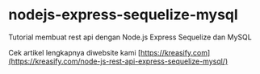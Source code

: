 # nodejs-express-sequelize-mysql
Tutorial membuat rest api dengan Node.js Express Sequelize dan MySQL

Cek artikel lengkapnya diwebsite kami [https://kreasify.com](https://kreasify.com/node-js-rest-api-express-sequelize-mysql/)
